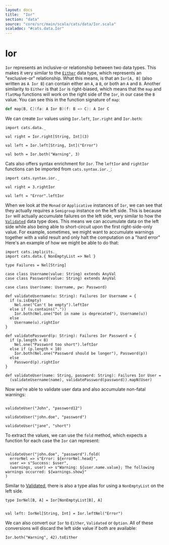 ```yaml
---
layout: docs
title:  "Ior"
section: "data"
source: "core/src/main/scala/cats/data/Ior.scala"
scaladoc: "#cats.data.Ior"
---
```

# Ior

`Ior` represents an inclusive-or relationship between two data types.
This makes it very similar to the [`Either`](either.html) data type, which represents an "exclusive-or" relationship.
What this means, is that an `Ior[A, B]` (also written as `A Ior B`) can contain either an `A`, a `B`, or both an `A` and `B`.
Another similarity to `Either` is that `Ior` is right-biased,
which means that the `map` and `flatMap` functions will work on the right side of the `Ior`, in our case the `B` value.
You can see this in the function signature of `map`:

```scala
def map[B, C](fa: A Ior B)(f: B => C): A Ior C
```

We can create `Ior` values using `Ior.left`, `Ior.right` and `Ior.both`:

```tut
import cats.data._

val right = Ior.right[String, Int](3)

val left = Ior.left[String, Int]("Error")

val both = Ior.both("Warning", 3)
```

Cats also offers syntax enrichment for `Ior`. The `leftIor` and `rightIor` functions can be imported from `cats.syntax.ior._`:

```tut
import cats.syntax.ior._

val right = 3.rightIor

val left = "Error".leftIor
```


When we look at the `Monad` or `Applicative` instances of `Ior`, we can see that they actually requires a `Semigroup` instance on the left side.
This is because `Ior` will actually accumulate failures on the left side, very similar to how the [`Validated`](validated.html) data type does.
This means we can accumulate data on the left side while also being able to short-circuit upon the first right-side-only value.
For example, sometimes, we might want to accumulate warnings together with a valid result and only halt the computation on a "hard error"
Here's an example of how we might be able to do that:

```tut:silent
import cats.implicits._
import cats.data.{ NonEmptyList => Nel }

type Failures = Nel[String]

case class Username(value: String) extends AnyVal
case class Password(value: String) extends AnyVal

case class User(name: Username, pw: Password)

def validateUsername(u: String): Failures Ior Username = {
  if (u.isEmpty)
    Nel.one("Can't be empty").leftIor
  else if (u.contains("."))
    Ior.both(Nel.one("Dot in name is deprecated"), Username(u))
  else
    Username(u).rightIor
}

def validatePassword(p: String): Failures Ior Password = {
  if (p.length < 8)
    Nel.one("Password too short").leftIor
  else if (p.length < 10)
    Ior.both(Nel.one("Password should be longer"), Password(p))
  else
    Password(p).rightIor
}

def validateUser(name: String, password: String): Failures Ior User =
  (validateUsername(name), validatePassword(password)).mapN(User)

```

Now we're able to validate user data and also accumulate non-fatal warnings:

```tut

validateUser("John", "password12")

validateUser("john.doe", "password")

validateUser("jane", "short")

```

To extract the values, we can use the `fold` method, which expects a function for each case the `Ior` can represent:

```tut

validateUser("john.doe", "password").fold(
  errorNel => s"Error: ${errorNel.head}",
  user => s"Success: $user",
  (warnings, user) => s"Warning: ${user.name.value}; The following warnings occurred: ${warnings.show}"
)

```
Similar to [Validated](validated.html), there is also a type alias for using a `NonEmptyList` on the left side.

```tut:silent
type IorNel[B, A] = Ior[NonEmptyList[B], A]
```


```tut

val left: IorNel[String, Int] = Ior.leftNel("Error")

```


We can also convert our `Ior` to `Either`, `Validated` or `Option`.
All of these conversions will discard the left side value if both are available:

```tut
Ior.both("Warning", 42).toEither
```
